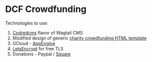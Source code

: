 # DCF Crowdfunding 
 
Technologies to use:

1. [Codredcms](https://github.com/coderedcorp/coderedcms) flavor of Wagtail CMS
2. Modified design of generic [charity crowdfunding HTML template](http://themexriver.com/charity-world/multi-page/charityworld/index.html)
3. GCloud - [AppEngine](https://cloud.google.com/appengine/)
4. [LetsEncrypt](https://letsencrypt.org/) for free TLS
5. Donations - Paypal / [Square](https://squareup.com/help/us/en/article/6397-use-square-as-a-nonprofit-organization) 
